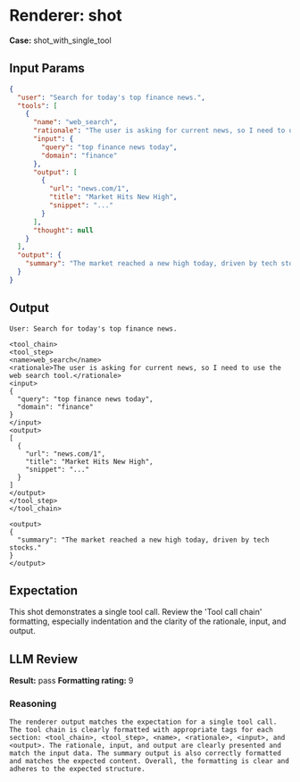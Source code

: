 # Renderer: shot
**Case:** shot_with_single_tool

## Input Params
```json
{
  "user": "Search for today's top finance news.",
  "tools": [
    {
      "name": "web_search",
      "rationale": "The user is asking for current news, so I need to use the web search tool.",
      "input": {
        "query": "top finance news today",
        "domain": "finance"
      },
      "output": [
        {
          "url": "news.com/1",
          "title": "Market Hits New High",
          "snippet": "..."
        }
      ],
      "thought": null
    }
  ],
  "output": {
    "summary": "The market reached a new high today, driven by tech stocks."
  }
}
```

## Output
```
User: Search for today's top finance news.

<tool_chain>
<tool_step>
<name>web_search</name>
<rationale>The user is asking for current news, so I need to use the web search tool.</rationale>
<input>
{
  "query": "top finance news today",
  "domain": "finance"
}
</input>
<output>
[
  {
    "url": "news.com/1",
    "title": "Market Hits New High",
    "snippet": "..."
  }
]
</output>
</tool_step>
</tool_chain>

<output>
{
  "summary": "The market reached a new high today, driven by tech stocks."
}
</output>
```

## Expectation
This shot demonstrates a single tool call. Review the 'Tool call chain' formatting, especially indentation and the clarity of the rationale, input, and output.

## LLM Review
**Result:** pass
**Formatting rating:** 9

### Reasoning
```
The renderer output matches the expectation for a single tool call. The tool chain is clearly formatted with appropriate tags for each section: <tool_chain>, <tool_step>, <name>, <rationale>, <input>, and <output>. The rationale, input, and output are clearly presented and match the input data. The summary output is also correctly formatted and matches the expected content. Overall, the formatting is clear and adheres to the expected structure.
```
